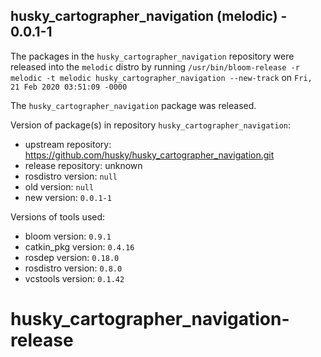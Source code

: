 ## husky_cartographer_navigation (melodic) - 0.0.1-1

The packages in the `husky_cartographer_navigation` repository were released into the `melodic` distro by running `/usr/bin/bloom-release -r melodic -t melodic husky_cartographer_navigation --new-track` on `Fri, 21 Feb 2020 03:51:09 -0000`

The `husky_cartographer_navigation` package was released.

Version of package(s) in repository `husky_cartographer_navigation`:

- upstream repository: https://github.com/husky/husky_cartographer_navigation.git
- release repository: unknown
- rosdistro version: `null`
- old version: `null`
- new version: `0.0.1-1`

Versions of tools used:

- bloom version: `0.9.1`
- catkin_pkg version: `0.4.16`
- rosdep version: `0.18.0`
- rosdistro version: `0.8.0`
- vcstools version: `0.1.42`


# husky_cartographer_navigation-release
